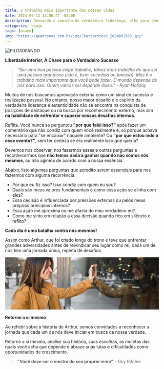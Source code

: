 ```yaml
---
title: O trabalho mais importante das nossas vidas
date: 2024-06-11 12:00:47 -03:00
description: Desvende o caminho da verdadeira liderança, olhe para dentro. Liberte-se das amarras externas, alinhe-se com seus valores e seja autêntico.
categories: ohayo
tags: [ohayo]
img: "https://geanramos.com.br/img/Shutterstock_2084661583.jpg"
---
```


![FILOSOFANDO](https://cdn.jsdelivr.net/gh/geanramos/files/img/filosofando.png)

**Liberdade Interior, A Chave para o Verdadeiro Sucesso**

> _“Ser uma boa pessoa exige trabalho, talvez mais trabalho do que ser uma pessoa grandiosa (isto é, bem-sucedida ou famosa). Mas é o trabalho mais importante que você pode fazer. O mundo depende de nós para isso. Quem vamos ser depende disso.” - Ryan Holiday_

Muitos de nós buscamos aprovação externa como um sinal de sucesso e realização pessoal. No entanto, nosso maior desafio e o espírito da verdadeira liderança e autenticidade não se encontra na conquista de posições de destaque ou na busca por reconhecimento externo, mas sim  **na habilidade de enfrentar e superar nossos desafios internos.**

Reflita. Você nunca se perguntou **"por que falei isso?"** após fazer um comentário que não condiz com quem você realmente é, só porque achava necessário para "se encaixar" naquele ambiente? Ou  **"por que estou indo a esse evento?"**, sem ter certeza se era realmente isso que queria?

Devemos nos observar, nos fazermos essas e outras perguntas e reconhecermos que **não temos nada a ganhar quando não somos nós mesmos**, ou não agimos de acordo com a nossa essência.

Abaixo, listo algumas perguntas que acredito serem essenciais para nos fazermos com alguma recorrência:

-   Por que eu fiz isso? Isso condiz com quem eu sou?    
-   Quais são meus valores fundamentais e como essa ação se alinha com eles?    
-   Essa decisão é influenciada por pressões externas ou pelos meus próprios princípios internos?    
-   Essa ação me aproxima ou me afasta do meu verdadeiro eu?    
-   Como me sinto em relação a essa decisão quando fico em silêncio e reflito?

**Cada dia é uma batalha contra nós mesmos!**

Assim como Arthur, que foi criado longe do trono e teve que enfrentar grandes adversidades antes de reivindicar seu lugar como rei, cada um de nós tem uma jornada única, repleta de desafios.

![](./img/img_posts_reflexo_mente.jpg)

**Retorne a si mesmo**

Ao refletir sobre a história de Arthur, somos convidados a reconhecer a jornada que cada um de nós deve iniciar em busca da nossa verdade.

Retorne a si mesmo, analise sua história, suas escolhas, as muletas das quais você acha que depende e abrace suas lutas e dificuldades como oportunidades de crescimento.

> **"Você deve ser o mestre do seu próprio reino"** - Guy Ritchie
